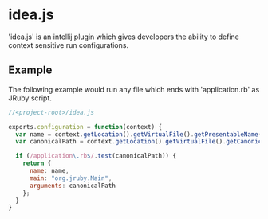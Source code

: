 idea.js
=======

'idea.js' is an intellij plugin which gives developers the ability to define
context sensitive run configurations.

Example
-------

The following example would run any file which ends with 'application.rb' as
JRuby script.

```javascript
//<project-root>/idea.js

exports.configuration = function(context) {
  var name = context.getLocation().getVirtualFile().getPresentableName();
  var canonicalPath = context.getLocation().getVirtualFile().getCanonicalPath();

  if (/application\.rb$/.test(canonicalPath)) {
    return {
      name: name,
      main: "org.jruby.Main",
      arguments: canonicalPath
    };
  }
}
```